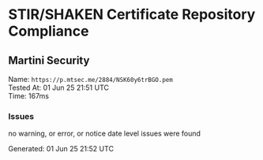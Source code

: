 # STIR/SHAKEN Certificate Repository Compliance

## Martini Security

Name: `https://p.mtsec.me/2884/NSK60y6trBGO.pem`\
Tested At: 01 Jun 25 21:51 UTC\
Time: 167ms

### Issues

no warning, or error, or notice date level issues were found

Generated: 01 Jun 25 21:52 UTC